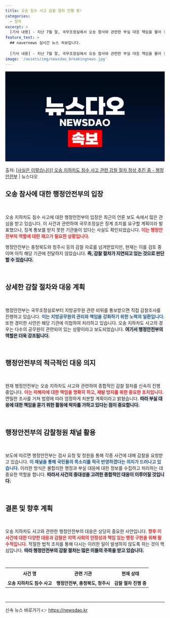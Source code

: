 ```yaml
---
title: 오송 침수 사고 감찰 절차 진행 중!
categories:
  - 정치
excerpt: >
  [기사 내용] - 지난 7월 말, 국무조정실에서 오송 참사와 관련한 부실 대응 책임을 물어 징계 조치를 요구…
feature_text: >
  ## navernews 실시간 뉴스 속보입니다.

  [기사 내용] - 지난 7월 말, 국무조정실에서 오송 참사와 관련한 부실 대응 책임을 물어 징계 조치를 요구…
image: '/assets/img/newsdao_breakingnews.jpg'
---
```


![뉴스다오 속보](/assets/img/newsdao_breakingnews.jpg)

<p>출처: <a href="https://newsdao.kr/1822" rel="dofollow">[사실은 이렇습니다] 오송 지하차도 침수 사고 관련 감찰 절차 정상 추진 중 - 행정안전부</a> | 뉴스다오</p>

<h2 data-ke-size="size26">오송 참사에 대한 행정안전부의 입장</h2>
<p data-ke-size="size16">&nbsp;</p>

오송 지하차도 침수 사고에 대한 행정안전부의 입장은 최근의 언론 보도 속에서 많은 관심을 받고 있습니다. 이 사건과 관련하여 국무조정실은 징계 조치를 요구할 계획이라 발표했으나, 징계 통보를 받지 못한 기관들이 있다는 사실도 확인되었습니다. <b><span style="color: #ee2323;">이는 행정안전부의 역할에 대한 재고가 필요한 상황입니다.</span></b> 

행정안전부는 충청북도와 청주시 등의 감찰 자료를 넘겨받았지만, 현재는 이를 검토 중이며 아직 해당 기관에 전달하지 않았습니다. <b><span style="background-color: #21538527;">즉, 감찰 절차가 지연되고 있는 것으로 판단할 수 있습니다.</span></b>

<p data-ke-size="size16">&nbsp;</p>

<h2 data-ke-size="size26">상세한 감찰 절차와 대응 계획</h2>
<p data-ke-size="size16">&nbsp;</p>

행정안전부는 국무조정실로부터 지방공무원 관련 비위를 통보받으면 직접 감찰조사를 진행하고 있습니다. <b><span style="color: #1a5490;">이는 지방공무원의 관리와 책임을 강화하기 위한 노력의 일환입니다.</span></b> 또한 경미한 사안은 해당 기관에 이첩하여 처리하고 있습니다. 오송 지하차도 사고의 경우는 다수의 공무원이 관련되어 있는 상황이라고 보도되었습니다. <b><span style="background-color: #21538527;">여기서 행정안전부의 역할은 더욱 강조됩니다.</span></b>

<p data-ke-size="size16">&nbsp;</p>

<h2 data-ke-size="size26">행정안전부의 적극적인 대응 의지</h2>
<p data-ke-size="size16">&nbsp;</p>

현재 행정안전부는 오송 지하차도 사고와 관련하여 종합적인 감찰 절차를 신속히 진행 중입니다. <b><span style="color: #ee2323;">이는 피해자에 대한 책임을 명확히 하고, 재발 방지를 위한 중요한 조치입니다.</span></b> 면밀한 조사를 거쳐 법령에 따라 엄정하게 처분할 계획이라고 밝혔습니다. <b><span style="background-color: #21538527;">따라 부실 대응에 대한 책임을 묻기 위한 활동에 박차를 가하고 있다는 점이 중요합니다.</span></b>

<p data-ke-size="size16">&nbsp;</p>

<h2 data-ke-size="size26">행정안전부의 감찰청원 채널 활용</h2>
<p data-ke-size="size16">&nbsp;</p>

보도에 따르면 행정안전부는 검사 요청 및 청원을 통해 각종 사건에 대해 감찰을 요청받고 있습니다. <b><span style="color: #1a5490;">이 채널을 통해 국민들의 목소리를 적극 반영하겠다는 의지가 드러나고 있습니다.</span></b> 이러한 방식은 불합리한 행정과 부실 대응에 대한 정보를 수집하고 처리하는 데 중요한 역할을 합니다. <b><span style="background-color: #21538527;">따라서 사건의 중대성을 고려한 종합적인 대응이 이루어질 것입니다.</span></b>

<p data-ke-size="size16">&nbsp;</p>

<h2 data-ke-size="size26">결론 및 향후 계획</h2>
<p data-ke-size="size16">&nbsp;</p>

오송 지하차도 사고와 관련한 행정안전부의 대응은 상당히 중요한 사안입니다. <b><span style="color: #ee2323;">향후 이 사건에 대한 다양한 대응과 감찰은 지역 사회의 안정성과 책임 있는 행정 구현을 위해 필수적입니다.</span></b> 적절한 법적 조치를 통해 다시는 이러한 일이 발생하지 않도록 하는 것이 핵심입니다. <b><span style="background-color: #21538527;">따라 행정안전부의 감찰 절차는 많은 이들의 주목을 받고 있습니다.</span></b>

<p data-ke-size="size16">&nbsp;</p>

<table style="width: 100%; border-collapse: collapse;">
  <tr>
    <td style="text-align: center; height: 30px;"><b>사건 명</b></td>
    <td style="text-align: center; height: 30px;"><b>관련 기관</b></td>
    <td style="text-align: center; height: 30px;"><b>현재 상태</b></td>
  </tr>
  <tr>
    <td style="text-align: center; height: 17px;"><b>오송 지하차도 침수 사고</b></td>
    <td style="text-align: center; height: 17px;"><b>행정안전부, 충청북도, 청주시</b></td>
    <td style="text-align: center; height: 17px;"><b>감찰 절차 진행 중</b></td>
  </tr>
</table>

<p data-ke-size="size16">&nbsp;</p>

<hr style="line-height: 2;"> 

신속 뉴스 바로가기 👉 <a href="https://newsdao.kr" rel="dofollow">https://newsdao.kr</a>


